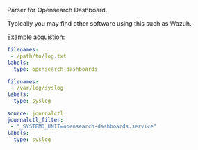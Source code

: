 Parser for Opensearch Dashboard.

Typically you may find other software using this such as Wazuh.

Example acquistion:

```yaml
filenames:
 - /path/to/log.txt
labels:
  type: opensearch-dashboards
```

```yaml
filenames:
 - /var/log/syslog
labels:
  type: syslog
```

```yaml
source: journalctl
journalctl_filter:
 - "_SYSTEMD_UNIT=opensearch-dashboards.service"
labels:
  type: syslog
```

